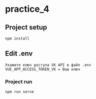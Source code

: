 # practice_4

## Project setup
```
npm install
```
## Edit .env
```
Укажите ключ доступа VK API в файл .env 
VUE_APP_ACCESS_TOKEN_VK = Ваш ключ
```
### Project run
```
npm run serve
```